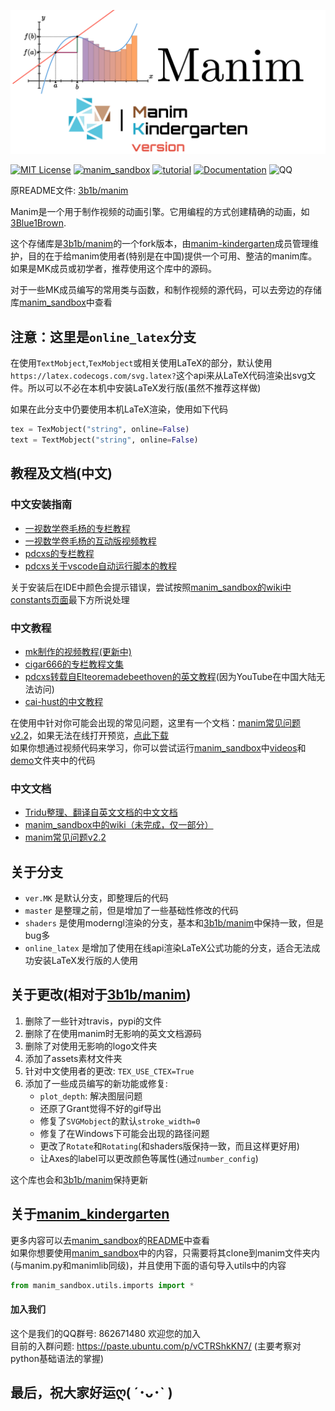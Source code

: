 [![logo](assets/raster_images/logo.png)](https://github.com/manim-kindergarten/manim)

[![MIT License](https://img.shields.io/badge/license-MIT-blue.svg?style=flat)](http://choosealicense.com/licenses/mit/)
[![manim_sandbox](https://img.shields.io/badge/mk-manim__sandbox-brightgreen.svg)](https://github.com/manim-kindergarten/manim_sandbox/)
[![tutorial](https://img.shields.io/badge/tutorial-on_bilibili-ff69b4.svg)](https://space.bilibili.com/171431343/favlist?fid=947158443)
[![Documentation](https://img.shields.io/badge/docs-manim__document__zh-blue.svg)](https://manim-kindergarten.github.io/manim_document_zh/)
![QQ](https://img.shields.io/badge/QQ-862671480-red.svg?style=flat)

原README文件: [3b1b/manim](https://github.com/3b1b/manim/blob/master/README.md)

Manim是一个用于制作视频的动画引擎。它用编程的方式创建精确的动画，如[3Blue1Brown](https://www.3blue1brown.com/).

这个存储库是[3b1b/manim](https://github.com/3b1b/manim)的一个fork版本，由[manim-kindergarten](https://github.com/manim-kindergarten)成员管理维护，目的在于给manim使用者(特别是在中国)提供一个可用、整洁的manim库。如果是MK成员或初学者，推荐使用这个库中的源码。

对于一些MK成员编写的常用类与函数，和制作视频的源代码，可以去旁边的存储库[manim_sandbox](https://github.com/manim-kindergarten/manim_sandbox/)中查看

## 注意：这里是`online_latex`分支
在使用`TextMobject`,`TexMobject`或相关使用LaTeX的部分，默认使用`https://latex.codecogs.com/svg.latex?`这个api来从LaTeX代码渲染出svg文件。所以可以不必在本机中安装LaTeX发行版(虽然不推荐这样做)

如果在此分支中仍要使用本机LaTeX渲染，使用如下代码
```python
tex = TexMobject("string", online=False)
text = TextMobject("string", online=False)
```

## 教程及文档(中文)

### 中文安装指南
- [一视数学卷毛杨的专栏教程](https://www.bilibili.com/read/cv4139851)
- [一视数学卷毛杨的互动版视频教程](https://www.bilibili.com/video/BV1ap4y1C7NF)
- [pdcxs的专栏教程](https://www.bilibili.com/read/cv3387999)
- [pdcxs关于vscode自动运行脚本的教程](https://www.bilibili.com/read/cv4152112)

关于安装后在IDE中颜色会提示错误，尝试按照[manim_sandbox的wiki中constants页面](https://github.com/manim-kindergarten/manim_sandbox/wiki/constants%E5%B8%B8%E9%87%8F)最下方所说处理

### 中文教程
- [mk制作的视频教程(更新中)](https://space.bilibili.com/171431343/favlist?fid=947158443)
- [cigar666的专栏教程文集](https://www.bilibili.com/read/readlist/rl82339)
- [pdcxs转载自Elteoremadebeethoven的英文教程](https://www.bilibili.com/video/av64023740)(因为YouTube在中国大陆无法访问)
- [cai-hust的中文教程](https://github.com/cai-hust/manim-tutorial-CN)

在使用中针对你可能会出现的常见问题，这里有一个文档：[manim常见问题v2.2](https://github.com/manim-kindergarten/manim_sandbox/blob/master/documents/manim%E5%B8%B8%E8%A7%81%E9%97%AE%E9%A2%98v2.2.pdf)，如果无法在线打开预览，[点此下载](https://github.com/manim-kindergarten/manim_sandbox/blob/master/documents/manim%E5%B8%B8%E8%A7%81%E9%97%AE%E9%A2%98v2.2.pdf?raw=True)<br>
如果你想通过视频代码来学习，你可以尝试运行[manim_sandbox](https://github.com/manim-kindergarten/manim_sandbox/)中[videos](https://github.com/manim-kindergarten/manim_sandbox/tree/master/videos)和[demo](https://github.com/manim-kindergarten/manim_sandbox/tree/master/demo)文件夹中的代码

### 中文文档
- [Tridu整理、翻译自英文文档的中文文档](https://manim-kindergarten.github.io/manim_document_zh/)
- [manim_sandbox中的wiki（未完成，仅一部分）](https://github.com/manim-kindergarten/manim_sandbox/wiki)
- [manim常见问题v2.2](https://github.com/manim-kindergarten/manim_sandbox/blob/master/documents/manim%E5%B8%B8%E8%A7%81%E9%97%AE%E9%A2%98v2.2.pdf)

## 关于分支
- `ver.MK` 是默认分支，即整理后的代码
- `master` 是整理之前，但是增加了一些基础性修改的代码
- `shaders` 是使用moderngl渲染的分支，基本和[3b1b/manim](https://github.com/3b1b/manim)中保持一致，但是bug多
- `online_latex` 是增加了使用在线api渲染LaTeX公式功能的分支，适合无法成功安装LaTeX发行版的人使用

## 关于更改(相对于[3b1b/manim](https://github.com/3b1b/manim))
1. 删除了一些针对travis，pypi的文件
2. 删除了在使用manim时无影响的英文文档源码
3. 删除了对使用无影响的logo文件夹
4. 添加了assets素材文件夹
5. 针对中文使用者的更改: `TEX_USE_CTEX=True`
6. 添加了一些成员编写的新功能或修复:
    - `plot_depth`: 解决图层问题
    - 还原了Grant觉得不好的gif导出
    - 修复了`SVGMobject`的默认`stroke_width=0`
    - 修复了在Windows下可能会出现的路径问题
    - 更改了`Rotate`和`Rotating`(和shaders版保持一致，而且这样更好用)
    - 让Axes的label可以更改颜色等属性(通过`number_config`)

这个库也会和[3b1b/manim](https://github.com/3b1b/manim)保持更新

## 关于[manim_kindergarten](https://github.com/manim-kindergarten/)
更多内容可以去[manim_sandbox](https://github.com/manim-kindergarten/manim_sandbox/)的[README](https://github.com/manim-kindergarten/manim_sandbox/blob/master/README.md)中查看<br>
如果你想要使用[manim_sandbox](https://github.com/manim-kindergarten/manim_sandbox/)中的内容，只需要将其clone到manim文件夹内(与manim.py和manimlib同级)，并且使用下面的语句导入utils中的内容
```python
from manim_sandbox.utils.imports import *
```

#### 加入我们
这个是我们的QQ群号: 862671480 欢迎您的加入<br>
目前的入群问题: https://paste.ubuntu.com/p/vCTRShkKN7/ (主要考察对python基础语法的掌握)


最后，祝大家好运ღ( ´･ᴗ･` )
------------------
